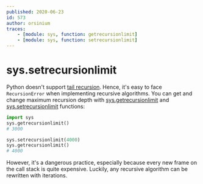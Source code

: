 ```yaml
---
published: 2020-06-23
id: 573
author: orsinium
traces:
    - [module: sys, function: getrecursionlimit]
    - [module: sys, function: setrecursionlimit]
---
```


# sys.setrecursionlimit

Python doesn't support [tail recursion](https://t.me/pythonetc/239). Hence, it's easy to face `RecursionError` when implementing recursive algorithms. You can get and change maximum recursion depth with [sys.getrecursionlimit](https://docs.python.org/3/library/sys.html#sys.getrecursionlimit) and [sys.setrecursionlimit](https://docs.python.org/3/library/sys.html#sys.setrecursionlimit) functions:

```python
import sys
sys.getrecursionlimit()
# 3000

sys.setrecursionlimit(4000)
sys.getrecursionlimit()
# 4000
```

However, it's a dangerous practice, especially because every new frame on the call stack is quite expensive. Luckily, any recursive algorithm can be rewritten with iterations.
